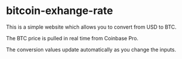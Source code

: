 # bitcoin-exhange-rate

This is a simple website which allows you to convert from USD to BTC.

The BTC price is pulled in real time from Coinbase Pro. 

The conversion values update automatically as you change the inputs.
